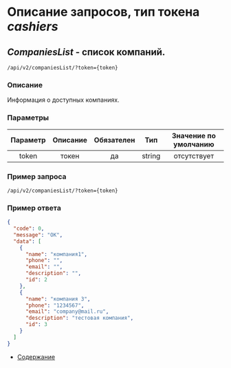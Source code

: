 Описание запросов, тип токена _cashiers_
================================

_CompaniesList_ - список компаний.
------------------------------------
`/api/v2/companiesList/?token={token}`

### Описание
Информация о доступных компаниях.

### Параметры
| Параметр 	|        Описание       	| Обязателен 	|   Тип  	| Значение по умолчанию 	|
|:--------:	|:---------------------:	|:----------:	|:------:	|:---------------------:	|
|   token  	|         токен         	|     да     	| string 	|      отсутствует      	|

### Пример запроса
`/api/v2/companiesList/?token={token}`

### Пример ответа
```json
{
  "code": 0,
  "message": "OK",
  "data": [
    {
      "name": "компания1",
      "phone": "",
      "email": "",
      "description": "",
      "id": 2
    },
    {
      "name": "компания 3",
      "phone": "1234567",
      "email": "company@mail.ru",
      "description": "тестовая компания",
      "id": 3
    }
  ]
}
```

* [Содержание](../index)